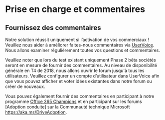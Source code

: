 # <a name="feedback-and-support"></a>Prise en charge et commentaires

## <a name="provide-us-feedback"></a>Fournissez des commentaires

Notre solution réussit uniquement si l’activation de vos commerciaux !  Veuillez nous aider à améliorer faites-nous commentaires via [UserVoice](https://microsoftteams.uservoice.com/forums/913429-learning-solutions).  Nous allons examiner régulièrement toutes vos questions et commentaires.

Veuillez noter que lors du test existant uniquement Phase 2 bêta sociétés seront en mesure de fournir des commentaires.  Au niveau de disponibilité générale en T4 de 2018, nous allons ouvrir le forum jusqu'à tous les utilisateurs. Veuillez configurer un compte d’utilisateur dans UserVoice afin que vous pouvez afficher et voter idées existantes dans notre forum ou créer de nouveaux.  

Vous pouvez également fournir des commentaires en participant à notre programme [Office 365 Champions](https://aka.ms/O365Champions) et en participant sur les forums [Adoption conduite] sur la Communauté technique Microsoft https://aka.ms/DriveAdoption. 

